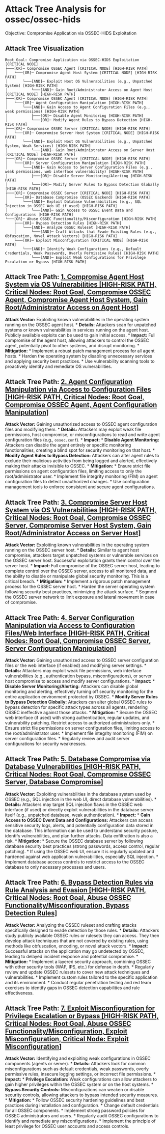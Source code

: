 # Attack Tree Analysis for ossec/ossec-hids

Objective: Compromise Application via OSSEC-HIDS Exploitation

## Attack Tree Visualization

```
Root Goal: Compromise Application via OSSEC-HIDS Exploitation [CRITICAL NODE]
├───[OR]─ Compromise OSSEC Agent [CRITICAL NODE] [HIGH-RISK PATH]
│   └───[OR]─ Compromise Agent Host System [CRITICAL NODE] [HIGH-RISK PATH]
│       └───[AND]─ Exploit Host OS Vulnerabilities (e.g., Unpatched System) [HIGH-RISK PATH]
│           └───[AND]─ Gain Root/Administrator Access on Agent Host [CRITICAL NODE] [HIGH-RISK PATH]
├───[OR]─ Compromise OSSEC Agent [CRITICAL NODE] [HIGH-RISK PATH]
│   └───[OR]─ Agent Configuration Manipulation [HIGH-RISK PATH]
│       └───[AND]─ Gain Access to Agent Configuration Files (e.g., weak permissions) [HIGH-RISK PATH]
│           ├───[OR]─ Disable Agent Monitoring [HIGH-RISK PATH]
│           └───[OR]─ Modify Agent Rules to Bypass Detection [HIGH-RISK PATH]
├───[OR]─ Compromise OSSEC Server [CRITICAL NODE] [HIGH-RISK PATH]
│   └───[OR]─ Compromise Server Host System [CRITICAL NODE] [HIGH-RISK PATH]
│       └───[AND]─ Exploit Host OS Vulnerabilities (e.g., Unpatched System, Weak Services) [HIGH-RISK PATH]
│           └───[AND]─ Gain Root/Administrator Access on Server Host [CRITICAL NODE] [HIGH-RISK PATH]
├───[OR]─ Compromise OSSEC Server [CRITICAL NODE] [HIGH-RISK PATH]
│   └───[OR]─ Server Configuration Manipulation [HIGH-RISK PATH]
│       └───[AND]─ Gain Access to Server Configuration Files (e.g., weak permissions, web interface vulnerability) [HIGH-RISK PATH]
│           ├───[OR]─ Disable Server Monitoring/Alerting [HIGH-RISK PATH]
│           └───[OR]─ Modify Server Rules to Bypass Detection Globally [HIGH-RISK PATH]
├───[OR]─ Compromise OSSEC Server [CRITICAL NODE] [HIGH-RISK PATH]
│   └───[OR]─ Database Compromise (OSSEC Backend) [HIGH-RISK PATH]
│       └───[AND]─ Exploit Database Vulnerabilities (e.g., SQL Injection in OSSEC Web UI if used) [HIGH-RISK PATH]
│           └───[AND]─ Gain Access to OSSEC Event Data and Configurations [HIGH-RISK PATH]
└───[OR]─ Abuse OSSEC Functionality/Misconfiguration [HIGH-RISK PATH]
    ├───[OR]─ Bypass Detection Rules [HIGH-RISK PATH]
    │   └───[AND]─ Analyze OSSEC Ruleset [HIGH-RISK PATH]
    │       └───[AND]─ Craft Attacks that Evade Existing Rules (e.g., Obfuscation, Novel Attack Vectors) [HIGH-RISK PATH]
    └───[OR]─ Exploit Misconfiguration [CRITICAL NODE] [HIGH-RISK PATH]
        └───[AND]─ Identify Weak Configurations (e.g., Default Credentials, Weak Passwords, Overly Permissive Rules) [HIGH-RISK PATH]
            └───[AND]─ Exploit Weak Configurations for Privilege Escalation or Bypass [HIGH-RISK PATH]
```

## Attack Tree Path: [1. Compromise Agent Host System via OS Vulnerabilities [HIGH-RISK PATH, Critical Nodes: Root Goal, Compromise OSSEC Agent, Compromise Agent Host System, Gain Root/Administrator Access on Agent Host]](./attack_tree_paths/1__compromise_agent_host_system_via_os_vulnerabilities__high-risk_path__critical_nodes_root_goal__co_1931c564.md)

**Attack Vector:** Exploiting known vulnerabilities in the operating system running on the OSSEC agent host.
    *   **Details:** Attackers scan for unpatched systems or known vulnerabilities in services running on the agent host. Publicly available exploits can be used to gain initial access.
    *   **Impact:** Full compromise of the agent host, allowing attackers to control the OSSEC agent, potentially pivot to other systems, and disrupt monitoring.
    *   **Mitigation:**
        *   Implement a robust patch management process for all agent hosts.
        *   Harden the operating system by disabling unnecessary services and applying security best practices.
        *   Use vulnerability scanning tools to proactively identify and remediate OS vulnerabilities.

## Attack Tree Path: [2. Agent Configuration Manipulation via Access to Configuration Files [HIGH-RISK PATH, Critical Nodes: Root Goal, Compromise OSSEC Agent, Agent Configuration Manipulation]](./attack_tree_paths/2__agent_configuration_manipulation_via_access_to_configuration_files__high-risk_path__critical_node_2ae2281e.md)

**Attack Vector:** Gaining unauthorized access to OSSEC agent configuration files and modifying them.
    *   **Details:** Attackers may exploit weak file permissions, host compromise, or misconfigurations to read and write agent configuration files (e.g., `ossec.conf`).
    *   **Impact:**
        *   **Disable Agent Monitoring:** Attackers can disable the agent entirely or specific monitoring functionalities, creating a blind spot for security monitoring on that host.
        *   **Modify Agent Rules to Bypass Detection:** Attackers can alter agent rules to exclude their malicious activities from being logged and alerted, effectively making their attacks invisible to OSSEC.
    *   **Mitigation:**
        *   Ensure strict file permissions on agent configuration files, limiting access to only the root/administrator user.
        *   Implement file integrity monitoring (FIM) on agent configuration files to detect unauthorized changes.
        *   Use configuration management tools to enforce consistent and secure agent configurations.

## Attack Tree Path: [3. Compromise Server Host System via OS Vulnerabilities [HIGH-RISK PATH, Critical Nodes: Root Goal, Compromise OSSEC Server, Compromise Server Host System, Gain Root/Administrator Access on Server Host]](./attack_tree_paths/3__compromise_server_host_system_via_os_vulnerabilities__high-risk_path__critical_nodes_root_goal__c_bc4ca11d.md)

**Attack Vector:** Exploiting known vulnerabilities in the operating system running on the OSSEC server host.
    *   **Details:** Similar to agent host compromise, attackers target unpatched systems or vulnerable services on the OSSEC server host. Successful exploitation grants them control over the server host.
    *   **Impact:** Full compromise of the OSSEC server host, leading to complete control over the OSSEC server, access to all monitored data, and the ability to disable or manipulate global security monitoring. This is a critical breach.
    *   **Mitigation:**
        *   Implement a rigorous patch management process for the OSSEC server host.
        *   Harden the server operating system following security best practices, minimizing the attack surface.
        *   Segment the OSSEC server network to limit exposure and lateral movement in case of compromise.

## Attack Tree Path: [4. Server Configuration Manipulation via Access to Configuration Files/Web Interface [HIGH-RISK PATH, Critical Nodes: Root Goal, Compromise OSSEC Server, Server Configuration Manipulation]](./attack_tree_paths/4__server_configuration_manipulation_via_access_to_configuration_filesweb_interface__high-risk_path__194435bd.md)

**Attack Vector:** Gaining unauthorized access to OSSEC server configuration files or the web interface (if enabled) and modifying server settings.
    *   **Details:** Attackers may exploit weak file permissions, web interface vulnerabilities (e.g., authentication bypass, misconfigurations), or server host compromise to access and modify server configurations.
    *   **Impact:**
        *   **Disable Server Monitoring/Alerting:** Attackers can disable global monitoring and alerting, effectively turning off security monitoring for the entire application environment protected by OSSEC.
        *   **Modify Server Rules to Bypass Detection Globally:** Attackers can alter global OSSEC rules to bypass detection for specific attack types across all agents, rendering OSSEC ineffective against those attacks.
    *   **Mitigation:**
        *   Secure the OSSEC web interface (if used) with strong authentication, regular updates, and vulnerability patching. Restrict access to authorized administrators only.
        *   Ensure strict file permissions on server configuration files, limiting access to the root/administrator user.
        *   Implement file integrity monitoring (FIM) on server configuration files.
        *   Regularly review and audit server configurations for security weaknesses.

## Attack Tree Path: [5. Database Compromise via Database Vulnerabilities [HIGH-RISK PATH, Critical Nodes: Root Goal, Compromise OSSEC Server, Database Compromise]](./attack_tree_paths/5__database_compromise_via_database_vulnerabilities__high-risk_path__critical_nodes_root_goal__compr_573c82f9.md)

**Attack Vector:** Exploiting vulnerabilities in the database system used by OSSEC (e.g., SQL injection in the web UI, direct database vulnerabilities).
    *   **Details:** Attackers may target SQL injection flaws in the OSSEC web interface (if used) or directly exploit vulnerabilities in the database server itself (e.g., unpatched database, weak authentication).
    *   **Impact:**
        *   **Gain Access to OSSEC Event Data and Configurations:** Attackers can access sensitive security logs, alerts, and potentially configuration data stored in the database. This information can be used to understand security posture, identify vulnerabilities, and plan further attacks. Data exfiltration is also a risk.
    *   **Mitigation:**
        *   Secure the OSSEC database server by following database security best practices (strong passwords, access control, regular patching).
        *   If using the OSSEC web UI, ensure it is regularly updated and hardened against web application vulnerabilities, especially SQL injection.
        *   Implement database access controls to restrict access to the OSSEC database to only necessary processes and users.

## Attack Tree Path: [6. Bypass Detection Rules via Rule Analysis and Evasion [HIGH-RISK PATH, Critical Nodes: Root Goal, Abuse OSSEC Functionality/Misconfiguration, Bypass Detection Rules]](./attack_tree_paths/6__bypass_detection_rules_via_rule_analysis_and_evasion__high-risk_path__critical_nodes_root_goal__a_63256dda.md)

**Attack Vector:** Analyzing the OSSEC ruleset and crafting attacks specifically designed to evade detection by those rules.
    *   **Details:** Attackers study publicly available OSSEC rules or rulesets they can access. They then develop attack techniques that are not covered by existing rules, using methods like obfuscation, encoding, or novel attack vectors.
    *   **Impact:** Successful attacks on the application may go undetected by OSSEC, leading to delayed incident response and potential compromise.
    *   **Mitigation:**
        *   Implement a layered security approach, combining OSSEC with other security tools (WAF, IPS, etc.) for defense in depth.
        *   Regularly review and update OSSEC rulesets to cover new attack techniques and vulnerabilities.
        *   Implement custom rules tailored to the specific application and its environment.
        *   Conduct regular penetration testing and red team exercises to identify gaps in OSSEC detection capabilities and rule effectiveness.

## Attack Tree Path: [7. Exploit Misconfiguration for Privilege Escalation or Bypass [HIGH-RISK PATH, Critical Nodes: Root Goal, Abuse OSSEC Functionality/Misconfiguration, Exploit Misconfiguration, Critical Node: Exploit Misconfiguration]](./attack_tree_paths/7__exploit_misconfiguration_for_privilege_escalation_or_bypass__high-risk_path__critical_nodes_root__b3428176.md)

**Attack Vector:** Identifying and exploiting weak configurations in OSSEC components (agents or server).
    *   **Details:** Attackers look for common misconfigurations such as default credentials, weak passwords, overly permissive rules, insecure logging settings, or incorrect file permissions.
    *   **Impact:**
        *   **Privilege Escalation:** Weak configurations can allow attackers to gain higher privileges within the OSSEC system or on the host systems.
        *   **Bypass Security Controls:** Misconfigurations can weaken or disable security controls, allowing attackers to bypass intended security measures.
    *   **Mitigation:**
        *   Follow OSSEC security hardening guidelines and best practices during installation and configuration.
        *   Change default credentials for all OSSEC components.
        *   Implement strong password policies for OSSEC administrators and users.
        *   Regularly audit OSSEC configurations to identify and remediate any misconfigurations.
        *   Implement the principle of least privilege for OSSEC user accounts and access controls.

